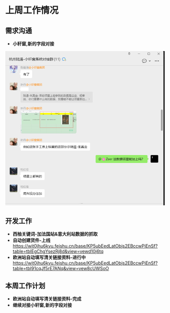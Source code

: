 # 上周工作情况
## **需求沟通**
- **小轩窗,新的字段对接**

<img src="https://github.com/judokin/rpa_tools/blob/main/weekly_report/img/screenshot-20251028-102649.png" alt="图片alt" width="600" />

## **开发工作**
- **西柚关键词-加法国站&意大利站数据的抓取**
- **自动创建货件-上线**
https://wit0jhu6kvu.feishu.cn/base/KP5ubEedLatObjs2EBccwPiEnSf?table=tblEgChgYsezRj8d&view=vewd10j6tq
- **欧洲站自动填写清关链接资料-进行中**
https://wit0jhu6kvu.feishu.cn/base/KP5ubEedLatObjs2EBccwPiEnSf?table=tbl91cqJf5rE7ANq&view=vew8cUWSoO

## **本周工作计划**

- **欧洲站自动填写清关链接资料-完成**
- **继续对接小轩窗,新的字段对接**
